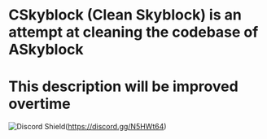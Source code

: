 # CSkyblock (Clean Skyblock) is an attempt at cleaning the codebase of ASkyblock
# This description will be improved overtime
![Discord Shield](https://discordapp.com/api/guilds/546644208887398411/widget.png?style=shield)(https://discord.gg/N5HWt64)

